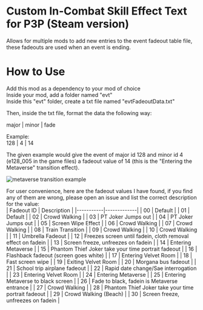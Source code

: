 # Custom In-Combat Skill Effect Text for P3P (Steam version)  
  
Allows for multiple mods to add new entries to the event fadeout table file, these fadeouts are used when an event is ending.


# How to Use
Add this mod as a dependency to your mod of choice  
Inside your mod, add a folder named "evt"  
Inside this "evt" folder, create a txt file named "evtFadeoutData.txt"


Then, inside the txt file, format the data the following way:  

major | minor | fade
  
Example:  
128 | 4 | 14

The given example would give the event of major id 128 and minor id 4 (e128_005 in the game files) a fadeout value of 14 (this is the "Entering the Metaverse" transition effect).  

![metaverse transition example](https://i.imgur.com/0AVGS5E.png)


For user convenience, here are the fadeout values I have found, if you find any of them are wrong, please open an issue and list the correct description for the value:  
| Fadeout ID | Description |
|-----------|-------------|
| 00 | Default |
| 01 | Default |
| 02 | Crowd Walking |
| 03 | PT Joker Jumps out |
| 04 | PT Joker Jumps out |
| 05 | Screen Wipe Effect |
| 06 | Crowd Walking |
| 07 | Crowd Walking |
| 08 | Train Transition |
| 09 | Crowd Walking |
| 10 | Crowd Walking |
| 11 | Umbrella Fadeout |
| 12 | Freezes screen until fadein, cloth removal effect on fadein |
| 13 | Screen freeze, unfreezes on fadein |
| 14 | Entering Metaverse |
| 15 | Phantom Thief Joker take your time portrait fadeout |
| 16 | Flashback fadeout (screen goes white) |
| 17 | Entering Velvet Room |
| 18 | Fast screen wipe |
| 19 | Exiting Velvet Room |
| 20 | Morgana bus fadeout |
| 21 | School trip airplane fadeout |
| 22 | Rapid date change/Sae interrogation |
| 23 | Entering Velvet Room |
| 24 | Entering Metaverse |
| 25 | Entering Metaverse to black screen |
| 26 | Fade to black, fadein is Metaverse entrance |
| 27 | Crowd Walking |
| 28 | Phantom Thief Joker take your time portrait fadeout |
| 29 | Crowd Walking (Beach) |
| 30 | Screen freeze, unfreezes on fadein |
